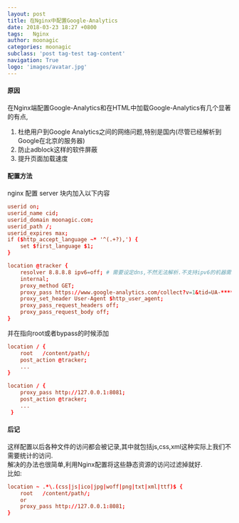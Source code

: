 ```yaml
---
layout: post
title: 在Nginx中配置Google-Analytics
date: 2018-03-23 18:27 +0800
tags:   Nginx
author: moonagic
categories: moonagic
subclass: 'post tag-test tag-content'
navigation: True
logo: 'images/avatar.jpg'
---
```


#### 原因
在Nginx端配置Google-Analytics和在HTML中加载Google-Analytics有几个显著的有点,
1. 杜绝用户到Google Analytics之间的网络问题,特别是国内(尽管已经解析到Google在北京的服务器)
2. 防止adblock这样的软件屏蔽
3. 提升页面加载速度

#### 配置方法
nginx 配置 server 块内加入以下内容
```conf
userid on;
userid_name cid;
userid_domain moonagic.com;
userid_path /;
userid_expires max;
if ($http_accept_language ~* '^(.+?),') {
    set $first_language $1;
}

location @tracker {
    resolver 8.8.8.8 ipv6=off; # 需要设定dns,不然无法解析.不支持ipv6的机器需要关闭ipv6
    internal;
    proxy_method GET;
    proxy_pass https://www.google-analytics.com/collect?v=1&tid=UA-*******-*&$uid_set$uid_got&t=pageview&dh=$host&dp=$request_uri&uip=$remote_addr&dr=$http_referer&ul=$first_language&z=$msec;
    proxy_set_header User-Agent $http_user_agent;
    proxy_pass_request_headers off;
    proxy_pass_request_body off;
}
```

并在指向root或者bypass的时候添加
```conf
location / {
    root   /content/path/;
    post_action @tracker;
    ...
}
```
```conf
location / {
    proxy_pass http://127.0.0.1:8081;
    post_action @tracker;
    ...
 }
```
#### 后记
这样配置以后各种文件的访问都会被记录,其中就包括js,css,xml这种实际上我们不需要统计的访问.  
解决的办法也很简单,利用Nginx配置将这些静态资源的访问过滤掉就好.  
比如:
```conf
location ~ .*\.(css|js|ico|jpg|woff|png|txt|xml|ttf)$ {
    root   /content/path/;
    or
    proxy_pass http://127.0.0.1:8081;
}
```